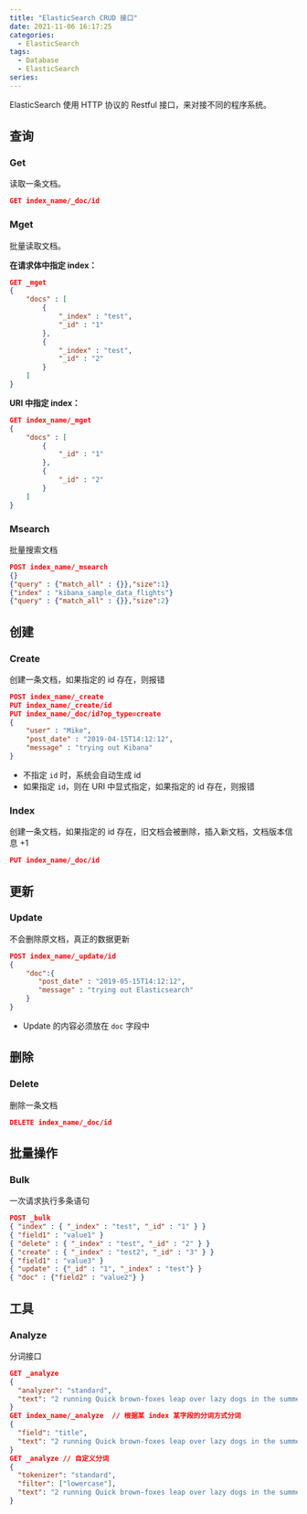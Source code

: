 ```yaml
---
title: "ElasticSearch CRUD 接口"
date: 2021-11-06 16:17:25
categories:
  - ElasticSearch
tags:
  - Database
  - ElasticSearch
series:	
---
```


ElasticSearch 使用 HTTP 协议的 Restful 接口，来对接不同的程序系统。

<!--more-->

## 查询

### Get

读取一条文档。

```json
GET index_name/_doc/id
```

### Mget

批量读取文档。

**在请求体中指定 index：**

```json
GET _mget
{
    "docs" : [
        {
            "_index" : "test",
            "_id" : "1"
        },
        {
            "_index" : "test",
            "_id" : "2"
        }
    ]
}
```

**URI 中指定 index：**

```json
GET index_name/_mget
{
    "docs" : [
        {
            "_id" : "1"
        },
        {
            "_id" : "2"
        }
    ]
}
```

### Msearch

批量搜索文档

```json
POST index_name/_msearch
{}
{"query" : {"match_all" : {}},"size":1}
{"index" : "kibana_sample_data_flights"}
{"query" : {"match_all" : {}},"size":2}
```

## 创建

### Create

创建一条文档，如果指定的 id 存在，则报错

```json
POST index_name/_create
PUT index_name/_create/id
PUT index_name/_doc/id?op_type=create
{
	"user" : "Mike",
    "post_date" : "2019-04-15T14:12:12",
    "message" : "trying out Kibana"
}
```

- 不指定 `id` 时，系统会自动生成 id
- 如果指定 `id`，则在 URI 中显式指定，如果指定的 id 存在，则报错

### Index

创建一条文档，如果指定的 id 存在，旧文档会被删除，插入新文档，文档版本信息 +1

```json
PUT index_name/_doc/id
```

## 更新

### Update

不会删除原文档，真正的数据更新

```json
POST index_name/_update/id
{
    "doc":{
       "post_date" : "2019-05-15T14:12:12",
       "message" : "trying out Elasticsearch"
    }
}
```

- Update 的内容必须放在 `doc` 字段中

## 删除

### Delete

删除一条文档

```json
DELETE index_name/_doc/id
```

## 批量操作

### Bulk

一次请求执行多条语句

```json
POST _bulk
{ "index" : { "_index" : "test", "_id" : "1" } }
{ "field1" : "value1" }
{ "delete" : { "_index" : "test", "_id" : "2" } }
{ "create" : { "_index" : "test2", "_id" : "3" } }
{ "field1" : "value3" }
{ "update" : {"_id" : "1", "_index" : "test"} }
{ "doc" : {"field2" : "value2"} }
```

## 工具

### Analyze

分词接口

```json
GET _analyze
{
  "analyzer": "standard",
  "text": "2 running Quick brown-foxes leap over lazy dogs in the summer evening."
}
GET index_name/_analyze  // 根据某 index 某字段的分词方式分词
{
  "field": "title",
  "text": "2 running Quick brown-foxes leap over lazy dogs in the summer evening."
}
GET _analyze // 自定义分词
{
  "tokenizer": "standard",
  "filter": ["lowercase"],
  "text": "2 running Quick brown-foxes leap over lazy dogs in the summer evening."
}
```

